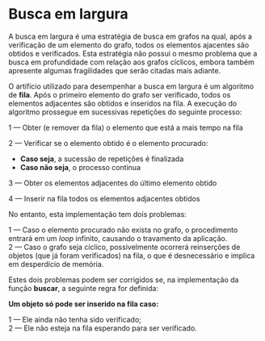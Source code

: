 # Busca em largura
A busca em largura é uma estratégia de busca em grafos na qual, após a verificação de um elemento do grafo, todos os elementos ajacentes são obtidos e verificados. Esta estratégia não possui o mesmo problema que a busca em profundidade com relação aos grafos cíclicos, embora também apresente algumas fragilidades que serão citadas mais adiante.

O artifício utilizado para desempenhar a busca em largura é um algoritmo de  **fila**. Após o primeiro elemento do grafo ser verificado, todos os elementos adjacentes são obtidos e inseridos na fila. A execução do algoritmo prossegue em sucessivas repetições do seguinte processo:

1 — Obter (e remover da fila) o elemento que está a mais tempo na fila

2 — Verificar se o elemento obtido é o elemento procurado:

-   **Caso seja**, a sucessão de repetições é finalizada
-   **Caso não seja**, o processo continua

3 — Obter os elementos adjacentes do último elemento obtido

4 — Inserir na fila todos os elementos adjacentes obtidos

No entanto, esta implementação tem dois problemas:

1 — Caso o elemento procurado não exista no grafo, o procedimento entrará em um  _loop_  infinito, causando o travamento da aplicação.  
2 — Caso o grafo seja cíclico, possivelmente ocorrerá reinserções de objetos (que já foram verificados) na fila, o que é desnecessário e implica em desperdício de memória.

Estes dois problemas podem ser corrigidos se, na implementação da função  **buscar**, a seguinte regra for definida:

**Um objeto só pode ser inserido na fila caso:**

1 — Ele ainda não tenha sido verificado;  
2 — Ele não esteja na fila esperando para ser verificado.
